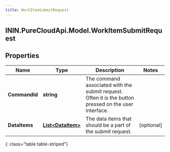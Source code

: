 ```yaml
---
title: WorkItemSubmitRequest
---
```

## ININ.PureCloudApi.Model.WorkItemSubmitRequest

## Properties

|Name | Type | Description | Notes|
|------------ | ------------- | ------------- | -------------|
| **CommandId** | **string** | The command associated with the submit request. Often it is the button pressed on the user interface. | |
| **DataItems** | [**List&lt;DataItem&gt;**](DataItem.html) | The data items that should be a part of the submit request. | [optional] |
{: class="table table-striped"}


